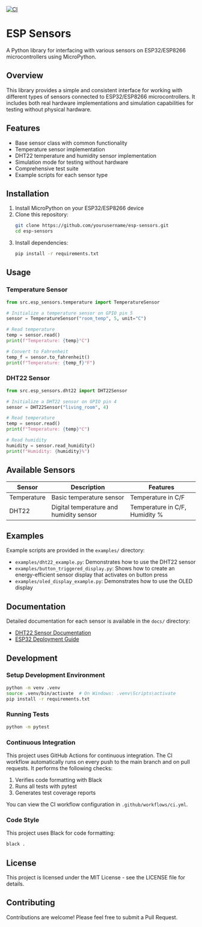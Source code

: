 [![CI](https://github.com/OMGeeky/homecontrol.esp-sensors/actions/workflows/ci.yml/badge.svg)](https://github.com/OMGeeky/homecontrol.esp-sensors/actions/workflows/ci.yml)

# ESP Sensors

A Python library for interfacing with various sensors on ESP32/ESP8266 microcontrollers using MicroPython.

## Overview

This library provides a simple and consistent interface for working with different types of sensors connected to ESP32/ESP8266 microcontrollers. It includes both real hardware implementations and simulation capabilities for testing without physical hardware.

## Features

- Base sensor class with common functionality
- Temperature sensor implementation
- DHT22 temperature and humidity sensor implementation
- Simulation mode for testing without hardware
- Comprehensive test suite
- Example scripts for each sensor type

## Installation

1. Install MicroPython on your ESP32/ESP8266 device
2. Clone this repository:
   ```bash
   git clone https://github.com/yourusername/esp-sensors.git
   cd esp-sensors
   ```
3. Install dependencies:
   ```bash
   pip install -r requirements.txt
   ```

## Usage

### Temperature Sensor

```python
from src.esp_sensors.temperature import TemperatureSensor

# Initialize a temperature sensor on GPIO pin 5
sensor = TemperatureSensor("room_temp", 5, unit="C")

# Read temperature
temp = sensor.read()
print(f"Temperature: {temp}°C")

# Convert to Fahrenheit
temp_f = sensor.to_fahrenheit()
print(f"Temperature: {temp_f}°F")
```

### DHT22 Sensor

```python
from src.esp_sensors.dht22 import DHT22Sensor

# Initialize a DHT22 sensor on GPIO pin 4
sensor = DHT22Sensor("living_room", 4)

# Read temperature
temp = sensor.read()
print(f"Temperature: {temp}°C")

# Read humidity
humidity = sensor.read_humidity()
print(f"Humidity: {humidity}%")
```

## Available Sensors

| Sensor | Description | Features |
|--------|-------------|----------|
| Temperature | Basic temperature sensor | Temperature in C/F |
| DHT22 | Digital temperature and humidity sensor | Temperature in C/F, Humidity % |

## Examples

Example scripts are provided in the `examples/` directory:

- `examples/dht22_example.py`: Demonstrates how to use the DHT22 sensor
- `examples/button_triggered_display.py`: Shows how to create an energy-efficient sensor display that activates on button press
- `examples/oled_display_example.py`: Demonstrates how to use the OLED display

## Documentation

Detailed documentation for each sensor is available in the `docs/` directory:

- [DHT22 Sensor Documentation](docs/dht22_sensor.md)
- [ESP32 Deployment Guide](docs/esp32_deployment_guide.md)

## Development

### Setup Development Environment

```bash
python -m venv .venv
source .venv/bin/activate  # On Windows: .venv\Scripts\activate
pip install -r requirements.txt
```

### Running Tests

```bash
python -m pytest
```

### Continuous Integration

This project uses GitHub Actions for continuous integration. The CI workflow automatically runs on every push to the main branch and on pull requests. It performs the following checks:

1. Verifies code formatting with Black
2. Runs all tests with pytest
3. Generates test coverage reports

You can view the CI workflow configuration in `.github/workflows/ci.yml`.

### Code Style

This project uses Black for code formatting:

```bash
black .
```

## License

This project is licensed under the MIT License - see the LICENSE file for details.

## Contributing

Contributions are welcome! Please feel free to submit a Pull Request.

